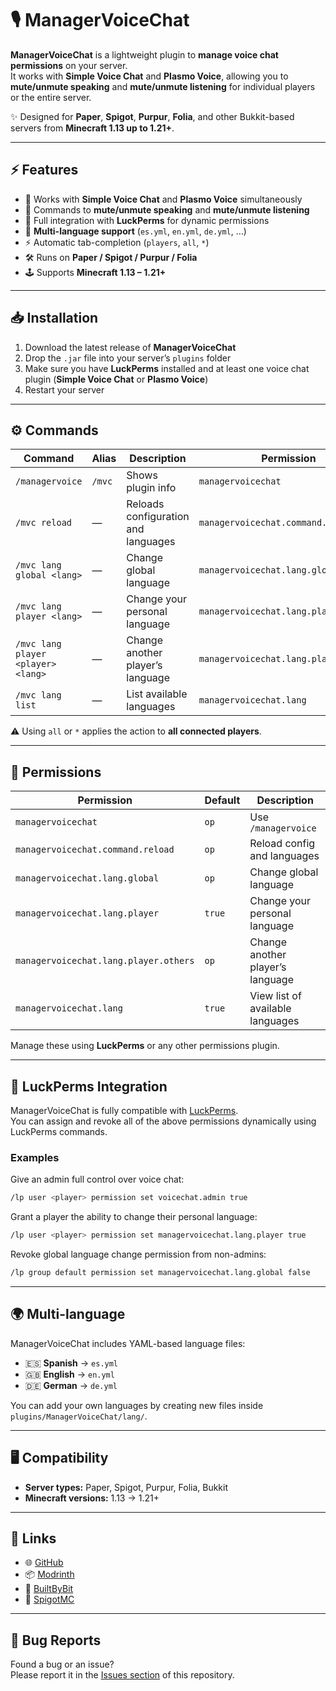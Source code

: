 # 🎙️ ManagerVoiceChat

**ManagerVoiceChat** is a lightweight plugin to **manage voice chat permissions** on your server.  
It works with **Simple Voice Chat** and **Plasmo Voice**, allowing you to **mute/unmute speaking** and **mute/unmute listening** for individual players or the entire server.

✨ Designed for **Paper**, **Spigot**, **Purpur**, **Folia**, and other Bukkit-based servers from **Minecraft 1.13 up to 1.21+**.

---

## ⚡ Features

- 🔄 Works with **Simple Voice Chat** and **Plasmo Voice** simultaneously  
- 🎤 Commands to **mute/unmute speaking** and **mute/unmute listening**  
- 🔑 Full integration with **LuckPerms** for dynamic permissions  
- 📑 **Multi-language support** (`es.yml`, `en.yml`, `de.yml`, …)  
- ⚡ Automatic tab-completion (`players`, `all`, `*`)  
- 🛠️ Runs on **Paper / Spigot / Purpur / Folia**  
- 🕹️ Supports **Minecraft 1.13 – 1.21+**  

---

## 📥 Installation

1. Download the latest release of **ManagerVoiceChat**  
2. Drop the `.jar` file into your server’s `plugins` folder  
3. Make sure you have **LuckPerms** installed and at least one voice chat plugin (**Simple Voice Chat** or **Plasmo Voice**)  
4. Restart your server  

---

## ⚙️ Commands

| Command | Alias | Description | Permission |
|---------|-------|-------------|-------------|
| `/managervoice` | `/mvc` | Shows plugin info | `managervoicechat` |
| `/mvc reload` | — | Reloads configuration and languages | `managervoicechat.command.reload` |
| `/mvc lang global <lang>` | — | Change global language | `managervoicechat.lang.global` |
| `/mvc lang player <lang>` | — | Change your personal language | `managervoicechat.lang.player` |
| `/mvc lang player <player> <lang>` | — | Change another player’s language | `managervoicechat.lang.player.others` |
| `/mvc lang list` | — | List available languages | `managervoicechat.lang` |

⚠️ Using `all` or `*` applies the action to **all connected players**.

---

## 🔑 Permissions

| Permission | Default | Description |
|-------------|---------|-------------|
| `managervoicechat` | `op` | Use `/managervoice` |
| `managervoicechat.command.reload` | `op` | Reload config and languages |
| `managervoicechat.lang.global` | `op` | Change global language |
| `managervoicechat.lang.player` | `true` | Change your personal language |
| `managervoicechat.lang.player.others` | `op` | Change another player’s language |
| `managervoicechat.lang` | `true` | View list of available languages |

Manage these using **LuckPerms** or any other permissions plugin.

---

## 🔧 LuckPerms Integration

ManagerVoiceChat is fully compatible with [LuckPerms](https://luckperms.net/).  
You can assign and revoke all of the above permissions dynamically using LuckPerms commands.

### Examples
Give an admin full control over voice chat:
```bash
/lp user <player> permission set voicechat.admin true
```

Grant a player the ability to change their personal language:
```bash
/lp user <player> permission set managervoicechat.lang.player true
```

Revoke global language change permission from non-admins:
```bash
/lp group default permission set managervoicechat.lang.global false
```

---

## 🌍 Multi-language

ManagerVoiceChat includes YAML-based language files:

- 🇪🇸 **Spanish** → `es.yml`  
- 🇬🇧 **English** → `en.yml`  
- 🇩🇪 **German** → `de.yml`  

You can add your own languages by creating new files inside `plugins/ManagerVoiceChat/lang/`.

---

## 🖥️ Compatibility

- **Server types:** Paper, Spigot, Purpur, Folia, Bukkit  
- **Minecraft versions:** 1.13 → 1.21+  

---

## 📎 Links

- 🌐 [GitHub](https://github.com/PandaDevOfficial)  
- 📦 [Modrinth](https://modrinth.com/user/PandaDev0001)  
- 🛒 [BuiltByBit](https://builtbybit.com/members/pandadev001.656718/)  
- 🔗 [SpigotMC](https://www.spigotmc.org/members/pandadevoffi.1551117/)

---

## 🐞 Bug Reports

Found a bug or an issue?  
Please report it in the [Issues section](https://github.com/PandaDevOfficial/ManagerVoiceChat/issues) of this repository.

